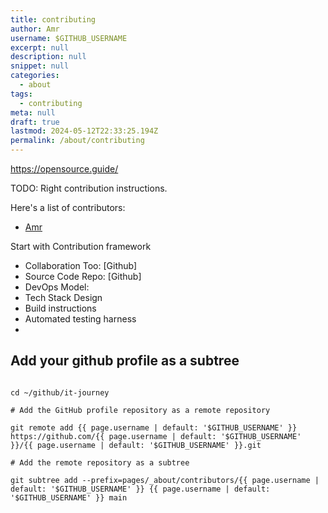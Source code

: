 ```yaml
---
title: contributing
author: Amr
username: $GITHUB_USERNAME
excerpt: null
description: null
snippet: null
categories:
  - about
tags:
  - contributing
meta: null
draft: true
lastmod: 2024-05-12T22:33:25.194Z
permalink: /about/contributing
---
```



https://opensource.guide/

TODO: Right contribution instructions.

Here's a list of contributors:

- [Amr](/_about/contributors/bamr87/)

Start with Contribution framework

- Collaboration Too: [Github]
- Source Code Repo: [Github]
- DevOps Model: 
- Tech Stack Design
- Build instructions
- Automated testing harness
-  


## Add your github profile as a subtree

```shell

cd ~/github/it-journey

# Add the GitHub profile repository as a remote repository

git remote add {{ page.username | default: '$GITHUB_USERNAME' }} https://github.com/{{ page.username | default: '$GITHUB_USERNAME' }}/{{ page.username | default: '$GITHUB_USERNAME' }}.git

# Add the remote repository as a subtree

git subtree add --prefix=pages/_about/contributors/{{ page.username | default: '$GITHUB_USERNAME' }} {{ page.username | default: '$GITHUB_USERNAME' }} main

```